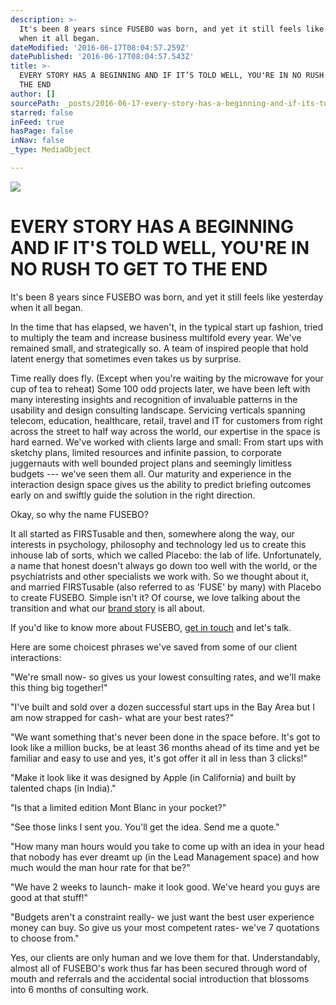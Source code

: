 ```yaml
---
description: >-
  It's been 8 years since FUSEBO was born, and yet it still feels like yesterday
  when it all began.
dateModified: '2016-06-17T08:04:57.259Z'
datePublished: '2016-06-17T08:04:57.543Z'
title: >-
  EVERY STORY HAS A BEGINNING AND IF IT’S TOLD WELL, YOU'RE IN NO RUSH TO GET TO
  THE END
author: []
sourcePath: _posts/2016-06-17-every-story-has-a-beginning-and-if-its-told-well-youre-in.md
starred: false
inFeed: true
hasPage: false
inNav: false
_type: MediaObject

---
```

![](https://the-grid-user-content.s3-us-west-2.amazonaws.com/fa3c0257-0b42-4ae6-a5c5-d1b47be1a65a.png)

# EVERY STORY HAS A BEGINNING AND IF IT'S TOLD WELL, YOU'RE IN NO RUSH TO GET TO THE END

It's been 8 years since FUSEBO was born, and yet it still feels like yesterday when it all began.

In the time that has elapsed, we haven't, in the typical start up fashion, tried to multiply the team and increase business multifold every year. We've remained small, and strategically so. A team of inspired people that hold latent energy that sometimes even takes us by surprise.

Time really does fly. (Except when you're waiting by the microwave for your cup of tea to reheat) Some 100 odd projects later, we have been left with many interesting insights and recognition of invaluable patterns in the usability and design consulting landscape. Servicing verticals spanning telecom, education, healthcare, retail, travel and IT for customers from right across the street to half way across the world, our expertise in the space is hard earned. We've worked with clients large and small: From start ups with sketchy plans, limited resources and infinite passion, to corporate juggernauts with well bounded project plans and seemingly limitless budgets --- we've seen them all. Our maturity and experience in the interaction design space gives us the ability to predict briefing outcomes early on and swiftly guide the solution in the right direction.

Okay, so why the name FUSEBO?

It all started as FIRSTusable and then, somewhere along the way, our interests in psychology, philosophy and technology led us to create this inhouse lab of sorts, which we called Placebo: the lab of life. Unfortunately, a name that honest doesn't always go down too well with the world, or the psychiatrists and other specialists we work with. So we thought about it, and married FIRSTusable (also referred to as 'FUSE' by many) with Placebo to create FUSEBO. Simple isn't it? Of course, we love talking about the transition and what our [brand story][0] is all about.

If you'd like to know more about FUSEBO, [get in touch][1] and let's talk.

Here are some choicest phrases we've saved from some of our client interactions:

"We're small now- so gives us your lowest consulting rates, and we'll make this thing big together!"

"I've built and sold over a dozen successful start ups in the Bay Area but I am now strapped for cash- what are your best rates?"

"We want something that's never been done in the space before. It's got to look like a million bucks, be at least 36 months ahead of its time and yet be familiar and easy to use and yes, it's got offer it all in less than 3 clicks!"

"Make it look like it was designed by Apple (in California) and built by talented chaps (in India)."

"Is that a limited edition Mont Blanc in your pocket?"

"See those links I sent you. You'll get the idea. Send me a quote."

"How many man hours would you take to come up with an idea in your head that nobody has ever dreamt up (in the Lead Management space) and how much would the man hour rate for that be?"

"We have 2 weeks to launch- make it look good. We've heard you guys are good at that stuff!"

"Budgets aren't a constraint really- we just want the best user experience money can buy. So give us your most competent rates- we've 7 quotations to choose from."

Yes, our clients are only human and we love them for that. Understandably, almost all of FUSEBO's work thus far has been secured through word of mouth and referrals and the accidental social introduction that blossoms into 6 months of consulting work.

[0]: http://www.fusebo.com/index#brandStory
[1]: http://www.fusebo.com/index